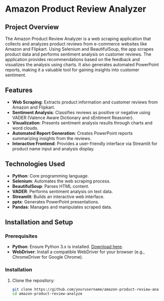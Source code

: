 # Amazon Product Review Analyzer

## Project Overview
The Amazon Product Review Analyzer is a web scraping application that collects and analyzes product reviews from e-commerce websites like Amazon and Flipkart. Using Selenium and BeautifulSoup, the app scrapes product data and performs sentiment analysis on customer reviews. The application provides recommendations based on the feedback and visualizes the analysis using charts. It also generates automated PowerPoint reports, making it a valuable tool for gaining insights into customer sentiment.

## Features
- **Web Scraping**: Extracts product information and customer reviews from Amazon and Flipkart.
- **Sentiment Analysis**: Classifies reviews as positive or negative using VADER (Valence Aware Dictionary and sEntiment Reasoner).
- **Visualization**: Presents sentiment analysis results through charts and word clouds.
- **Automated Report Generation**: Creates PowerPoint reports summarizing insights from the reviews.
- **Interactive Frontend**: Provides a user-friendly interface via Streamlit for product name input and analysis display.

## Technologies Used
- **Python**: Core programming language.
- **Selenium**: Automates the web scraping process.
- **BeautifulSoup**: Parses HTML content.
- **VADER**: Performs sentiment analysis on text data.
- **Streamlit**: Builds an interactive web interface.
- **pptx**: Generates PowerPoint presentations.
- **Pandas**: Manages and manipulates scraped data.

## Installation and Setup
### Prerequisites
- **Python**: Ensure Python 3.x is installed. [Download here](https://www.python.org/downloads/).
- **WebDriver**: Install a compatible WebDriver for your browser (e.g., ChromeDriver for Google Chrome).

### Installation
1. Clone the repository:
   ```bash
   git clone https://github.com/yourusername/amazon-product-review-analyzer.git
   cd amazon-product-review-analyze


  
